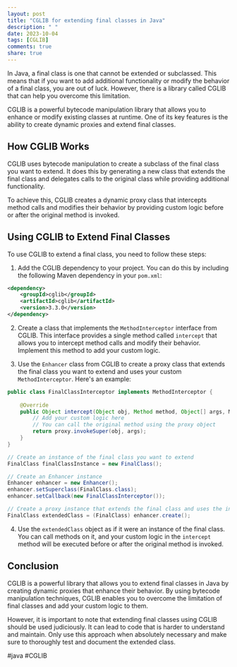 ```yaml
---
layout: post
title: "CGLIB for extending final classes in Java"
description: " "
date: 2023-10-04
tags: [CGLIB]
comments: true
share: true
---
```


In Java, a final class is one that cannot be extended or subclassed. This means that if you want to add additional functionality or modify the behavior of a final class, you are out of luck. However, there is a library called CGLIB that can help you overcome this limitation.

CGLIB is a powerful bytecode manipulation library that allows you to enhance or modify existing classes at runtime. One of its key features is the ability to create dynamic proxies and extend final classes.

## How CGLIB Works

CGLIB uses bytecode manipulation to create a subclass of the final class you want to extend. It does this by generating a new class that extends the final class and delegates calls to the original class while providing additional functionality.

To achieve this, CGLIB creates a dynamic proxy class that intercepts method calls and modifies their behavior by providing custom logic before or after the original method is invoked.

## Using CGLIB to Extend Final Classes

To use CGLIB to extend a final class, you need to follow these steps:

1. Add the CGLIB dependency to your project. You can do this by including the following Maven dependency in your `pom.xml`:

```xml
<dependency>
    <groupId>cglib</groupId>
    <artifactId>cglib</artifactId>
    <version>3.3.0</version>
</dependency>
```

2. Create a class that implements the `MethodInterceptor` interface from CGLIB. This interface provides a single method called `intercept` that allows you to intercept method calls and modify their behavior. Implement this method to add your custom logic.

3. Use the `Enhancer` class from CGLIB to create a proxy class that extends the final class you want to extend and uses your custom `MethodInterceptor`. Here's an example:

```java
public class FinalClassInterceptor implements MethodInterceptor {
    
    @Override
    public Object intercept(Object obj, Method method, Object[] args, MethodProxy proxy) throws Throwable {
        // Add your custom logic here
        // You can call the original method using the proxy object
        return proxy.invokeSuper(obj, args);
    }
}

// Create an instance of the final class you want to extend
FinalClass finalClassInstance = new FinalClass();

// Create an Enhancer instance
Enhancer enhancer = new Enhancer();
enhancer.setSuperclass(FinalClass.class);
enhancer.setCallback(new FinalClassInterceptor());

// Create a proxy instance that extends the final class and uses the interceptor
FinalClass extendedClass = (FinalClass) enhancer.create();
```

4. Use the `extendedClass` object as if it were an instance of the final class. You can call methods on it, and your custom logic in the `intercept` method will be executed before or after the original method is invoked.

## Conclusion

CGLIB is a powerful library that allows you to extend final classes in Java by creating dynamic proxies that enhance their behavior. By using bytecode manipulation techniques, CGLIB enables you to overcome the limitation of final classes and add your custom logic to them.

However, it is important to note that extending final classes using CGLIB should be used judiciously. It can lead to code that is harder to understand and maintain. Only use this approach when absolutely necessary and make sure to thoroughly test and document the extended class.

#java #CGLIB